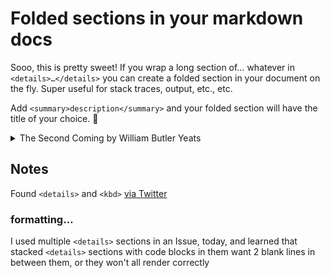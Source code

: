 # Folded sections in your markdown docs

Sooo, this is pretty sweet! If you wrap a long section of… whatever in `<details>…</details>` you can create a folded section in your document on the fly. Super useful for stack traces, output, etc., etc.

Add `<summary>description</summary>` and your folded section will have the title of your choice. 🙂

<details>
<summary>The Second Coming by William Butler Yeats</summary>

    Turning and turning in the widening gyre
    The falcon cannot hear the falconer;
    Things fall apart; the centre cannot hold;
    Mere anarchy is loosed upon the world,
    The blood-dimmed tide is loosed, and everywhere
    The ceremony of innocence is drowned;
    The best lack all conviction, while the worst
    Are full of passionate intensity.

    Surely some revelation is at hand;
    Surely the Second Coming is at hand.
    The Second Coming! Hardly are those words out
    When a vast image out of Spiritus Mundi
    Troubles my sight: a waste of desert sand;
    A shape with lion body and the head of a man,
    A gaze blank and pitiless as the sun,
    Is moving its slow thighs, while all about it
    Wind shadows of the indignant desert birds.

    The darkness drops again but now I know
    That twenty centuries of stony sleep
    Were vexed to nightmare by a rocking cradle,
    And what rough beast, its hour come round at last,
    Slouches towards Bethlehem to be born?

</details>


## Notes

Found `<details>` and `<kbd>` [via Twitter](https://twitter.com/felixrieseberg/status/849082760098709506)

### formatting…

I used multiple `<details>` sections in an Issue, today, and learned that stacked `<details>` sections with code blocks in them want 2 blank lines in between them, or they won't all render correctly
